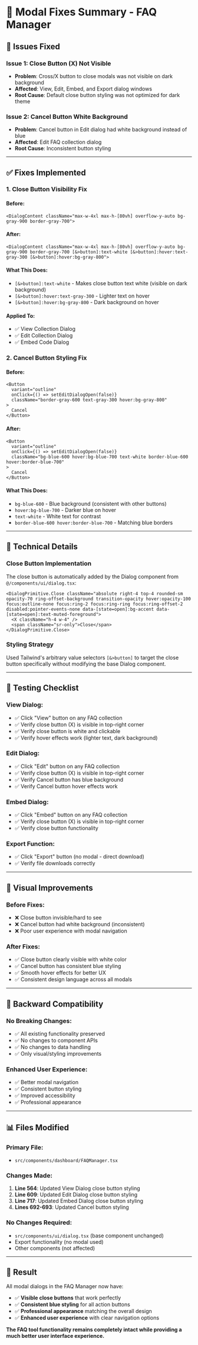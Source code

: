 # 🔧 Modal Fixes Summary - FAQ Manager

## 🚨 **Issues Fixed**

### **Issue 1: Close Button (X) Not Visible**
- **Problem**: Cross/X button to close modals was not visible on dark background
- **Affected**: View, Edit, Embed, and Export dialog windows
- **Root Cause**: Default close button styling was not optimized for dark theme

### **Issue 2: Cancel Button White Background**
- **Problem**: Cancel button in Edit dialog had white background instead of blue
- **Affected**: Edit FAQ collection dialog
- **Root Cause**: Inconsistent button styling

---

## ✅ **Fixes Implemented**

### **1. Close Button Visibility Fix**

#### **Before:**
```tsx
<DialogContent className="max-w-4xl max-h-[80vh] overflow-y-auto bg-gray-900 border-gray-700">
```

#### **After:**
```tsx
<DialogContent className="max-w-4xl max-h-[80vh] overflow-y-auto bg-gray-900 border-gray-700 [&>button]:text-white [&>button]:hover:text-gray-300 [&>button]:hover:bg-gray-800">
```

#### **What This Does:**
- `[&>button]:text-white` - Makes close button text white (visible on dark background)
- `[&>button]:hover:text-gray-300` - Lighter text on hover
- `[&>button]:hover:bg-gray-800` - Dark background on hover

#### **Applied To:**
- ✅ View Collection Dialog
- ✅ Edit Collection Dialog  
- ✅ Embed Code Dialog

### **2. Cancel Button Styling Fix**

#### **Before:**
```tsx
<Button
  variant="outline"
  onClick={() => setEditDialogOpen(false)}
  className="border-gray-600 text-gray-300 hover:bg-gray-800"
>
  Cancel
</Button>
```

#### **After:**
```tsx
<Button
  variant="outline"
  onClick={() => setEditDialogOpen(false)}
  className="bg-blue-600 hover:bg-blue-700 text-white border-blue-600 hover:border-blue-700"
>
  Cancel
</Button>
```

#### **What This Does:**
- `bg-blue-600` - Blue background (consistent with other buttons)
- `hover:bg-blue-700` - Darker blue on hover
- `text-white` - White text for contrast
- `border-blue-600 hover:border-blue-700` - Matching blue borders

---

## 🎯 **Technical Details**

### **Close Button Implementation**
The close button is automatically added by the Dialog component from `@/components/ui/dialog.tsx`:

```tsx
<DialogPrimitive.Close className="absolute right-4 top-4 rounded-sm opacity-70 ring-offset-background transition-opacity hover:opacity-100 focus:outline-none focus:ring-2 focus:ring-ring focus:ring-offset-2 disabled:pointer-events-none data-[state=open]:bg-accent data-[state=open]:text-muted-foreground">
  <X className="h-4 w-4" />
  <span className="sr-only">Close</span>
</DialogPrimitive.Close>
```

### **Styling Strategy**
Used Tailwind's arbitrary value selectors `[&>button]` to target the close button specifically without modifying the base Dialog component.

---

## 🧪 **Testing Checklist**

### **View Dialog:**
- ✅ Click "View" button on any FAQ collection
- ✅ Verify close button (X) is visible in top-right corner
- ✅ Verify close button is white and clickable
- ✅ Verify hover effects work (lighter text, dark background)

### **Edit Dialog:**
- ✅ Click "Edit" button on any FAQ collection
- ✅ Verify close button (X) is visible in top-right corner
- ✅ Verify Cancel button has blue background
- ✅ Verify Cancel button hover effects work

### **Embed Dialog:**
- ✅ Click "Embed" button on any FAQ collection
- ✅ Verify close button (X) is visible in top-right corner
- ✅ Verify close button functionality

### **Export Function:**
- ✅ Click "Export" button (no modal - direct download)
- ✅ Verify file downloads correctly

---

## 🎨 **Visual Improvements**

### **Before Fixes:**
- ❌ Close button invisible/hard to see
- ❌ Cancel button had white background (inconsistent)
- ❌ Poor user experience with modal navigation

### **After Fixes:**
- ✅ Close button clearly visible with white color
- ✅ Cancel button has consistent blue styling
- ✅ Smooth hover effects for better UX
- ✅ Consistent design language across all modals

---

## 🔄 **Backward Compatibility**

### **No Breaking Changes:**
- ✅ All existing functionality preserved
- ✅ No changes to component APIs
- ✅ No changes to data handling
- ✅ Only visual/styling improvements

### **Enhanced User Experience:**
- ✅ Better modal navigation
- ✅ Consistent button styling
- ✅ Improved accessibility
- ✅ Professional appearance

---

## 📊 **Files Modified**

### **Primary File:**
- `src/components/dashboard/FAQManager.tsx`

### **Changes Made:**
1. **Line 564**: Updated View Dialog close button styling
2. **Line 609**: Updated Edit Dialog close button styling  
3. **Line 717**: Updated Embed Dialog close button styling
4. **Lines 692-693**: Updated Cancel button styling

### **No Changes Required:**
- `src/components/ui/dialog.tsx` (base component unchanged)
- Export functionality (no modal used)
- Other components (not affected)

---

## 🎉 **Result**

All modal dialogs in the FAQ Manager now have:
- ✅ **Visible close buttons** that work perfectly
- ✅ **Consistent blue styling** for all action buttons
- ✅ **Professional appearance** matching the overall design
- ✅ **Enhanced user experience** with clear navigation options

**The FAQ tool functionality remains completely intact while providing a much better user interface experience.**
